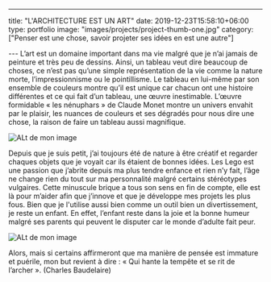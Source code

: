 ---
title: "L'ARCHITECTURE EST UN ART"
date: 2019-12-23T15:58:10+06:00
type: portfolio
image: "images/projects/project-thumb-one.jpg"
category: ["Penser est une chose, savoir projeter ses idées en est une autre"]

--- L’art est un domaine important dans ma vie malgré que je n’ai jamais de peinture et très peu de dessins. Ainsi, un tableau veut dire beaucoup de choses, ce n’est pas qu’une simple représentation de la vie comme la nature morte, l’impressionnisme ou le pointillisme. Le tableau en lui-même par son ensemble de couleurs montre qu’il est unique car chacun ont une histoire différentes et ce qui fait d’un tableau, une œuvre inestimable. L’œuvre formidable « les nénuphars » de Claude Monet montre un univers envahit par le plaisir, les nuances de couleurs et ses dégradés pour nous dire une chose, la raison de faire un tableau aussi magnifique. 

![ALt de mon image](/images/projects/Maison.jpg)

Depuis que je suis petit, j’ai toujours été de nature à être créatif et regarder chaques objets que je voyait car ils étaient de bonnes idées. Les Lego est une passion que j’abrite depuis ma plus tendre enfance et rien n’y fait, l’âge ne change rien du tout sur ma personnalité malgré certains stéréotypes vulgaires. Cette minuscule brique a tous son sens en fin de compte, elle est là pour m’aider afin que j’innove et que je développe mes projets les plus fous. Bien que je l'utilise aussi bien comme un outil bien un divertissement, je reste un enfant. En effet, l’enfant reste dans la joie et la bonne humeur malgré ses parents qui peuvent le disputer car le monde d’adulte fait peur. 


![ALt de mon image](/images/projects/nuit.jpg)

Alors, mais si certains affirmeront que ma manière de pensée est immature et puérile, mon but revient à dire : « Qui hante la tempête et se rit de l’archer ». (Charles Baudelaire)


